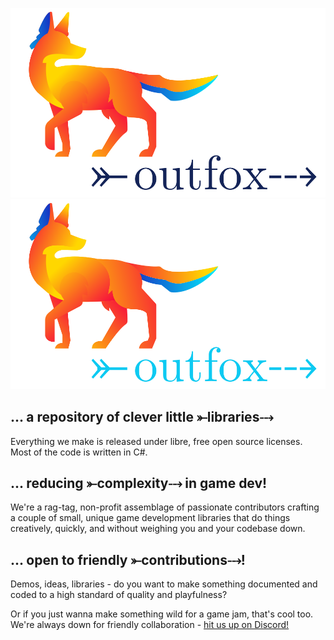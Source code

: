 

![logo, a fox in neon colors looking right, in the direction of the word outfox with a fletched arrow through it](outfox-lightmode.svg#gh-light-mode-only) ![logo, a fox in neon colors looking right, in the direction of the word outfox with a fletched arrow through it](outfox-darkmode.svg#gh-darkmode-mode-only)


## ... a repository of clever little ⤜libraries⤏

Everything we make is released under libre, free open source licenses. Most of the code is written in C#.

## ... reducing ⤜complexity⤏ in game dev!
We're a rag-tag, non-profit assemblage of passionate contributors crafting a couple of small, unique game development libraries that do things creatively, quickly, and without weighing you and your codebase down.

## ... open to friendly ⤜contributions⤏!
Demos, ideas, libraries - do you want to make something documented and coded to a high standard of quality and playfulness? 

Or if you just wanna make something wild for a game jam, that's cool too. We're always down for friendly collaboration - [hit us up on Discord!](https://discord.gg/3SF4gWhANS)


